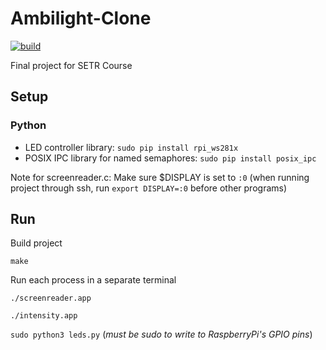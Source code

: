 # Ambilight-Clone

[![build](https://github.com/up201806330/Ambilight-Clone/actions/workflows/build.yml/badge.svg)](https://github.com/up201806330/Ambilight-Clone/actions/workflows/build.yml)

Final project for SETR Course

## Setup
### Python
- LED controller library: `sudo pip install rpi_ws281x`
- POSIX IPC library for named semaphores: `sudo pip install posix_ipc`

Note for screenreader.c:
Make sure $DISPLAY is set to `:0` (when running project through ssh, run `export DISPLAY=:0` before other programs)

## Run 
Build project

`make`

Run each process in a separate terminal

`./screenreader.app`

`./intensity.app`

`sudo python3 leds.py` (*must be sudo to write to RaspberryPi's GPIO pins*)
